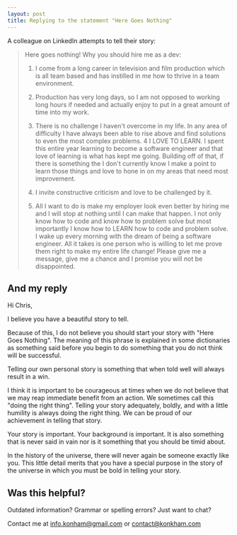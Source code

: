 ```yaml
---
layout: post
title: Replying to the statement "Here Goes Nothing"
---
```


A colleague on LinkedIn attempts to tell their story:

> Here goes nothing!      Why you should hire me as a dev:  
>   
> 1. I come from a long career in television and film production which is all team based and has instilled in me how to thrive in a team
> environment.  
>   
> 2. Production has very long days, so I am not opposed to working long hours if needed and actually enjoy to put in a great amount of time
> into my work.  
>   
> 3. There is no challenge I haven't overcome in my life. In any area of difficulty I have always been able to rise above and find solutions to
> even the most complex problems.      4 I LOVE TO LEARN. I spent this
> entire year learning to become a software engineer and that love of
> learning is what has kept me going. Building off of that, if there is
> something the I don't currently know I make a point to learn those
> things and love to hone in on my areas that need most improvement.  
>   
> 5. I invite constructive criticism and love to be challenged by it.  
>   
> 6. All I want to do is make my employer look even better by hiring me and I will stop at nothing until I can make that happen.      I not
> only know how to code and know how to problem solve but most
> importantly I know how to LEARN how to code and problem solve.      I
> wake up every morning with the dream of being a software engineer. All
> it takes is one person who is willing to let me prove them right to
> make my entire life change!      Please give me a message, give me a
> chance and I promise you will not be disappointed.

## And my reply

Hi Chris,

I believe you have a beautiful story to tell.

Because of this, I do not believe you should start your story with "Here Goes Nothing". The meaning of this phrase is explained in some dictionaries as something said before you begin to do something that you do not think will be successful.

Telling our own personal story is something that when told well will always result in a win.

I think it is important to be courageous at times when we do not believe that we may reap immediate benefit from an action. We sometimes call this "doing the right thing". Telling your story adequately, boldly, and with a little humility is always doing the right thing. We can be proud of our achievement in telling that story.

Your story is important. Your background is important. It is also something that is never said in vain nor is it something that you should be timid about.

In the history of the universe, there will never again be someone exactly like you. This little detail merits that you have a special purpose in the story of the universe in which you must be bold in telling your story.

## Was this helpful?

Outdated information? Grammar or spelling errors? Just want to chat?

Contact me at [info.konham@gmail.com](mailto:info.konham@gmail.com) or [contact@konkham.com](mailto:contact@konkham.com)